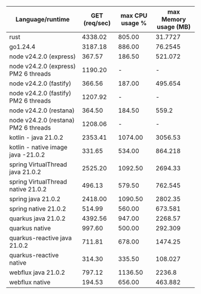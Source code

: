 Language/runtime | GET (req/sec) | max CPU usage % | max Memory usage (MB)
--- | --- | --- | --- |
rust | 4338.02 | 805.00 | 31.7727 |
go1.24.4 | 3187.18 | 886.00 | 76.2545 |
node v24.2.0 (express) | 367.57 | 186.50 | 521.072 |
node v24.2.0 (express) PM2 6 threads | 1190.20 | - | - |
node v24.2.0 (fastify) | 366.56 | 187.00 | 495.654 |
node v24.2.0 (fastify) PM2 6 threads | 1207.92 | - | - |
node v24.2.0 (restana) | 364.50 | 184.50 | 559.2 |
node v24.2.0 (restana) PM2 6 threads | 1208.06 | - | - |
kotlin - java 21.0.2 | 2353.41 | 1074.00 | 3056.53 |
kotlin - native image java -21.0.2 | 331.65 | 534.00 | 864.218 |
spring VirtualThread java 21.0.2 | 2525.20 | 1092.50 | 2694.33 |
spring VirtualThread native 21.0.2 | 496.13 | 579.50 | 762.545 |
spring java 21.0.2 | 2418.00 | 1090.50 | 2802.35 |
spring native 21.0.2 | 514.99 | 560.00 | 673.581 |
quarkus java 21.0.2 | 4392.56 | 947.00 | 2268.57 |
quarkus native | 997.60 | 500.00 | 292.309 |
quarkus-reactive java 21.0.2 | 711.81 | 678.00 | 1474.25 |
quarkus-reactive native | 314.30 | 335.50 | 108.027 |
webflux java 21.0.2 | 797.12 | 1136.50 | 2236.8 |
webflux native | 194.53 | 656.00 | 463.882 |

